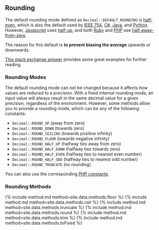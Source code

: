 ## Rounding

The default rounding mode defined as `Decimal::DEFAULT_ROUNDING` is [half-even](https://en.wikipedia.org/wiki/Rounding#Round_half_to_even), which is also the default used by [IEEE 754](https://en.wikipedia.org/wiki/IEEE_floating_point), [C#](https://docs.microsoft.com/en-us/dotnet/api/system.math.round#System_Math_Round_System_Decimal_), [Java](https://docs.oracle.com/javase/10/docs/api/java/math/RoundingMode.html), and [Python](https://docs.python.org/3/library/decimal.html#decimal.DefaultContext). However, [Javascript](https://developer.mozilla.org/en-US/docs/Web/JavaScript/Reference/Global_Objects/Math/round#Description) uses [half-up](https://en.wikipedia.org/wiki/Rounding#Round_half_up), and both [Ruby](https://ruby-doc.org/stdlib-2.1.1/libdoc/bigdecimal/rdoc/BigDecimal.html#method-c-mode) and [PHP](http://php.net/manual/en/function.round.php) use [half-away-from-zero](https://en.wikipedia.org/wiki/Rounding#Round_half_away_from_zero).

The reason for this default is **to prevent biasing the average** upwards or downwards.

[This stack exchange answer](https://mathematica.stackexchange.com/a/2120) provides some great examples for further reading.


### Rounding Modes

The default rounding mode can not be changed because it affects how values are reduced to a precision.
With a fixed internal rounding mode, an input value will always result in the same decimal value for a given precision,
regardless of the environment. However, some methods allow you to provide a rounding mode, which can be any of the following constants:
- `Decimal::ROUND_UP` (away from zero)
- `Decimal::ROUND_DOWN` (towards zero)
- `Decimal::ROUND_CEILING` (towards positive infinity)
- `Decimal::ROUND_FLOOR` (towards negative infinity)
- `Decimal::ROUND_HALF_UP` (halfway ties away from zero)
- `Decimal::ROUND_HALF_DOWN` (halfway ties towards zero)
- `Decimal::ROUND_HALF_EVEN` (halfway ties to nearest even number)
- `Decimal::ROUND_HALF_ODD` (halfway ties to nearest odd number)
- `Decimal::ROUND_TRUNCATE` (no rounding)

You can also use the corresponding [PHP constants](http://php.net/manual/en/function.round.php).

### Rounding Methods

{% include method.md method=site.data.methods.floor %}
{% include method.md method=site.data.methods.ceil %}
{% include method.md method=site.data.methods.truncate %}
{% include method.md method=site.data.methods.round %}
{% include method.md method=site.data.methods.trim %}
{% include method.md method=site.data.methods.toFixed %}
